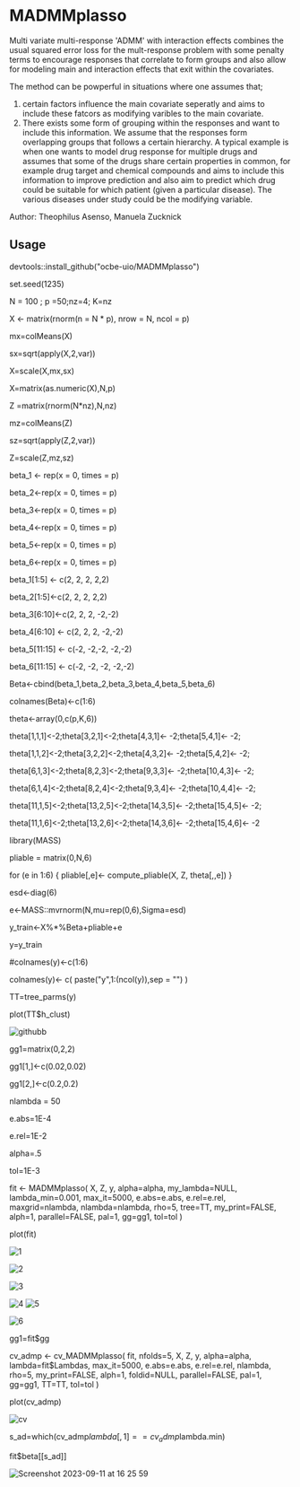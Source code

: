 # MADMMplasso

Multi variate multi-response 'ADMM' with interaction effects combines the usual squared error loss for the mult-response problem with some penalty terms  to encourage responses that correlate to form groups and also allow for modeling main and interaction effects that exit within the covariates. 

The method can be powperful in situations where one assumes that;
1.	certain factors influence the main covariate seperatly and aims to include these fatcors as modifying varibles to the main covariate. 
2.	There exists some form of grouping within the responses and want to include this information. We assume that the responses form overlapping groups that follows a certain hierarchy. 
A typical example is when one wants to model drug response for multiple drugs and assumes that some of the drugs share certain properties in common, for example drug target and chemical compounds and aims to include this information to improve prediction and also aim to predict which drug could be suitable for which patient (given a particular disease). The various diseases under study could be the modifying variable. 








Author: Theophilus Asenso, Manuela Zucknick


## Usage

devtools::install_github("ocbe-uio/MADMMplasso")


set.seed(1235)

N = 100 ; p =50;nz=4; K=nz

X <- matrix(rnorm(n = N * p), nrow = N, ncol = p)

mx=colMeans(X)

sx=sqrt(apply(X,2,var))

X=scale(X,mx,sx)

X=matrix(as.numeric(X),N,p)

Z =matrix(rnorm(N*nz),N,nz)

mz=colMeans(Z)

sz=sqrt(apply(Z,2,var))

Z=scale(Z,mz,sz)

beta_1 <- rep(x = 0, times = p)

beta_2<-rep(x = 0, times = p)

beta_3<-rep(x = 0, times = p)

beta_4<-rep(x = 0, times = p)

beta_5<-rep(x = 0, times = p)

beta_6<-rep(x = 0, times = p)




beta_1[1:5] <- c(2, 2, 2, 2,2)

beta_2[1:5]<-c(2, 2, 2, 2,2)

beta_3[6:10]<-c(2, 2, 2, -2,-2)

beta_4[6:10] <- c(2, 2, 2, -2,-2)

beta_5[11:15] <- c(-2,  -2,-2, -2,-2)

beta_6[11:15] <- c(-2, -2, -2, -2,-2)

Beta<-cbind(beta_1,beta_2,beta_3,beta_4,beta_5,beta_6)

colnames(Beta)<-c(1:6)


theta<-array(0,c(p,K,6))

theta[1,1,1]<-2;theta[3,2,1]<-2;theta[4,3,1]<- -2;theta[5,4,1]<- -2;

theta[1,1,2]<-2;theta[3,2,2]<-2;theta[4,3,2]<- -2;theta[5,4,2]<- -2;

theta[6,1,3]<-2;theta[8,2,3]<-2;theta[9,3,3]<- -2;theta[10,4,3]<- -2;

theta[6,1,4]<-2;theta[8,2,4]<-2;theta[9,3,4]<- -2;theta[10,4,4]<- -2;

theta[11,1,5]<-2;theta[13,2,5]<-2;theta[14,3,5]<- -2;theta[15,4,5]<- -2;

theta[11,1,6]<-2;theta[13,2,6]<-2;theta[14,3,6]<- -2;theta[15,4,6]<- -2

library(MASS)

pliable = matrix(0,N,6)

  for (e in 1:6) {
  pliable[,e]<-	compute_pliable(X, Z, theta[,,e])
   }

esd<-diag(6)

e<-MASS::mvrnorm(N,mu=rep(0,6),Sigma=esd)

y_train<-X%*%Beta+pliable+e

y=y_train

#colnames(y)<-c(1:6)

colnames(y)<- c( paste("y",1:(ncol(y)),sep = "") )

TT=tree_parms(y)

plot(TT$h_clust)



![githubb](https://github.com/ocbe-uio/MADMMplasso/assets/85598983/1a843b46-7154-405c-8db6-cec5b7a0982d)


gg1=matrix(0,2,2)


gg1[1,]<-c(0.02,0.02)

gg1[2,]<-c(0.2,0.2)

nlambda = 50

e.abs=1E-4

e.rel=1E-2

alpha=.5

tol=1E-3


fit <- MADMMplasso(
  X, Z, y, alpha=alpha, my_lambda=NULL,
  lambda_min=0.001, max_it=5000, e.abs=e.abs, e.rel=e.rel, maxgrid=nlambda,
  nlambda=nlambda, rho=5, tree=TT, my_print=FALSE, alph=1, parallel=FALSE,
  pal=1, gg=gg1, tol=tol
)


plot(fit)


![1](https://github.com/ocbe-uio/MADMMplasso/assets/85598983/b8841ba1-aac6-4539-9924-70c70accddd9)


![2](https://github.com/ocbe-uio/MADMMplasso/assets/85598983/c2e4bfcf-22c8-49a7-bf99-07ddb436437b)




![3](https://github.com/ocbe-uio/MADMMplasso/assets/85598983/b319ad79-71bf-4de2-9d9e-457f50393a1e)


![4](https://github.com/ocbe-uio/MADMMplasso/assets/85598983/34d8d6e1-c912-4654-a497-4bade67d5ee1)  ![5](https://github.com/ocbe-uio/MADMMplasso/assets/85598983/fe375fff-51e2-4b49-9520-f7cbcaec6bbb)





![6](https://github.com/ocbe-uio/MADMMplasso/assets/85598983/c4c46d9b-3cd3-4c55-95d1-abbb59405422)




gg1=fit$gg


cv_admp <- cv_MADMMplasso(
  fit, nfolds=5, X, Z, y, alpha=alpha, lambda=fit$Lambdas, max_it=5000,
  e.abs=e.abs, e.rel=e.rel, nlambda, rho=5, my_print=FALSE, alph=1,
  foldid=NULL, parallel=FALSE, pal=1, gg=gg1, TT=TT, tol=tol
)


plot(cv_admp)











![cv](https://github.com/ocbe-uio/MADMMplasso/assets/85598983/0118f157-dd7a-4387-88f9-f0e18434d59d)






s_ad=which(cv_admp$lambda[,1]==cv_admp$lambda.min)




fit$beta[[s_ad]]







![Screenshot 2023-09-11 at 16 25 59](https://github.com/ocbe-uio/MADMMplasso/assets/85598983/f762b9e1-9212-43c7-a21c-b83a9a48662f)



